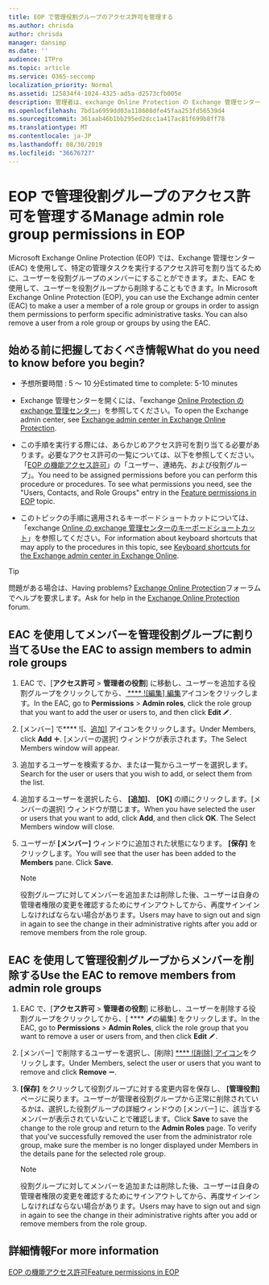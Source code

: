 ```yaml
---
title: EOP で管理役割グループのアクセス許可を管理する
ms.author: chrisda
author: chrisda
manager: dansimp
ms.date: ''
audience: ITPro
ms.topic: article
ms.service: O365-seccomp
localization_priority: Normal
ms.assetid: 125834f4-1024-4325-ad5a-d2573cfb005e
description: 管理者は、exchange Online Protection の Exchange 管理センター (EAC) でアクセス許可を割り当てる、または削除する方法を学習できます。
ms.openlocfilehash: 7bd1a6959dd03a118608dfe45faa253fd56539d4
ms.sourcegitcommit: 361aab46b1bb295ed2dcc1a417ac81f699b8ff78
ms.translationtype: MT
ms.contentlocale: ja-JP
ms.lasthandoff: 08/30/2019
ms.locfileid: "36676727"
---
```

# <a name="manage-admin-role-group-permissions-in-eop"></a><span data-ttu-id="889a7-103">EOP で管理役割グループのアクセス許可を管理する</span><span class="sxs-lookup"><span data-stu-id="889a7-103">Manage admin role group permissions in EOP</span></span>
  
<span data-ttu-id="889a7-p101">Microsoft Exchange Online Protection (EOP) では、Exchange 管理センター (EAC) を使用して、特定の管理タスクを実行するアクセス許可を割り当てるために、ユーザーを役割グループのメンバーにすることができます。また、EAC を使用して、ユーザーを役割グループから削除することもできます。</span><span class="sxs-lookup"><span data-stu-id="889a7-p101">In Microsoft Exchange Online Protection (EOP), you can use the Exchange admin center (EAC) to make a user a member of a role group or groups in order to assign them permissions to perform specific administrative tasks. You can also remove a user from a role group or groups by using the EAC.</span></span>
  
## <a name="what-do-you-need-to-know-before-you-begin"></a><span data-ttu-id="889a7-106">始める前に把握しておくべき情報</span><span class="sxs-lookup"><span data-stu-id="889a7-106">What do you need to know before you begin?</span></span>

- <span data-ttu-id="889a7-107">予想所要時間 : 5 ～ 10 分</span><span class="sxs-lookup"><span data-stu-id="889a7-107">Estimated time to complete: 5-10 minutes</span></span>

- <span data-ttu-id="889a7-108">Exchange 管理センターを開くには、「exchange [Online Protection の exchange 管理センター](../exchange-admin-center-in-exchange-online-protection-eop.md)」を参照してください。</span><span class="sxs-lookup"><span data-stu-id="889a7-108">To open the Exchange admin center, see [Exchange admin center in Exchange Online Protection](../exchange-admin-center-in-exchange-online-protection-eop.md).</span></span>

- <span data-ttu-id="889a7-p102">この手順を実行する際には、あらかじめアクセス許可を割り当てる必要があります。必要なアクセス許可の一覧については、以下を参照してください。「[EOP の機能アクセス許可](feature-permissions-in-eop.md)」の「ユーザー、連絡先、および役割グループ」。</span><span class="sxs-lookup"><span data-stu-id="889a7-p102">You need to be assigned permissions before you can perform this procedure or procedures. To see what permissions you need, see the "Users, Contacts, and Role Groups" entry in the [Feature permissions in EOP](feature-permissions-in-eop.md) topic.</span></span>

- <span data-ttu-id="889a7-111">このトピックの手順に適用されるキーボードショートカットについては、「exchange [Online の exchange 管理センターのキーボードショートカット](https://docs.microsoft.com/Exchange/accessibility/keyboard-shortcuts-in-admin-center)」を参照してください。</span><span class="sxs-lookup"><span data-stu-id="889a7-111">For information about keyboard shortcuts that may apply to the procedures in this topic, see [Keyboard shortcuts for the Exchange admin center in Exchange Online](https://docs.microsoft.com/Exchange/accessibility/keyboard-shortcuts-in-admin-center).</span></span>

> [!TIP]
> <span data-ttu-id="889a7-112">問題がある場合は、</span><span class="sxs-lookup"><span data-stu-id="889a7-112">Having problems?</span></span> <span data-ttu-id="889a7-113">[Exchange Online Protection](https://go.microsoft.com/fwlink/p/?linkId=285351)フォーラムでヘルプを要求します。</span><span class="sxs-lookup"><span data-stu-id="889a7-113">Ask for help in the [Exchange Online Protection](https://go.microsoft.com/fwlink/p/?linkId=285351) forum.</span></span>
  
## <a name="use-the-eac-to-assign-members-to-admin-role-groups"></a><span data-ttu-id="889a7-114">EAC を使用してメンバーを管理役割グループに割り当てる</span><span class="sxs-lookup"><span data-stu-id="889a7-114">Use the EAC to assign members to admin role groups</span></span>

1. <span data-ttu-id="889a7-115">EAC で、[**アクセス許可** \> **管理者の役割**] に移動し、ユーザーを追加する役割グループをクリックしてから、[ \*\*\*\* ![編集] 編集](../media/ITPro-EAC-EditIcon.gif)アイコンをクリックします。</span><span class="sxs-lookup"><span data-stu-id="889a7-115">In the EAC, go to **Permissions** \> **Admin roles**, click the role group that you want to add the user or users to, and then click **Edit** ![Edit icon](../media/ITPro-EAC-EditIcon.gif).</span></span>

2. <span data-ttu-id="889a7-116">[メンバー] で\*\*\*\* ![、[追加](../media/ITPro-EAC-AddIcon.gif)] アイコンをクリックします。</span><span class="sxs-lookup"><span data-stu-id="889a7-116">Under Members, click **Add** ![Add Icon](../media/ITPro-EAC-AddIcon.gif).</span></span> <span data-ttu-id="889a7-117">[メンバーの選択] ウィンドウが表示されます。</span><span class="sxs-lookup"><span data-stu-id="889a7-117">The Select Members window will appear.</span></span>

3. <span data-ttu-id="889a7-118">追加するユーザーを検索するか、または一覧からユーザーを選択します。</span><span class="sxs-lookup"><span data-stu-id="889a7-118">Search for the user or users that you wish to add, or select them from the list.</span></span>

4. <span data-ttu-id="889a7-p105">追加するユーザーを選択したら、 **[追加]**、 **[OK]** の順にクリックします。[メンバーの選択] ウィンドウが閉じます。</span><span class="sxs-lookup"><span data-stu-id="889a7-p105">When you have selected the user or users that you want to add, click **Add**, and then click **OK**. The Select Members window will close.</span></span>

5. <span data-ttu-id="889a7-p106">ユーザーが **[メンバー]** ウィンドウに追加された状態になります。 **[保存]** をクリックします。</span><span class="sxs-lookup"><span data-stu-id="889a7-p106">You will see that the user has been added to the **Members** pane. Click **Save**.</span></span>

   > [!NOTE]
   > <span data-ttu-id="889a7-123">役割グループに対してメンバーを追加または削除した後、ユーザーは自身の管理者権限の変更を確認するためにサインアウトしてから、再度サインインしなければならない場合があります。</span><span class="sxs-lookup"><span data-stu-id="889a7-123">Users may have to sign out and sign in again to see the change in their administrative rights after you add or remove members from the role group.</span></span> 
  
## <a name="use-the-eac-to-remove-members-from-admin-role-groups"></a><span data-ttu-id="889a7-124">EAC を使用して管理役割グループからメンバーを削除する</span><span class="sxs-lookup"><span data-stu-id="889a7-124">Use the EAC to remove members from admin role groups</span></span>

1. <span data-ttu-id="889a7-125">EAC で、[**アクセス許可** \> **管理者の役割**] に移動し、ユーザーを削除する役割グループをクリックしてから、[ \*\*\*\* ![編集アイコン](../media/ITPro-EAC-EditIcon.gif)の編集] をクリックします。</span><span class="sxs-lookup"><span data-stu-id="889a7-125">In the EAC, go to **Permissions** \> **Admin Roles**, click the role group that you want to remove a user or users from, and then click **Edit** ![Edit icon](../media/ITPro-EAC-EditIcon.gif).</span></span>

2. <span data-ttu-id="889a7-126">[メンバー] で削除するユーザーを選択し、[削除] [ \*\*\*\* ![削除] アイコン](../media/ITPro-EAC-RemoveIcon.gif)をクリックします。</span><span class="sxs-lookup"><span data-stu-id="889a7-126">Under Members, select the user or users that you want to remove and click **Remove** ![Remove icon](../media/ITPro-EAC-RemoveIcon.gif).</span></span>

3. <span data-ttu-id="889a7-p107">**[保存]** をクリックして役割グループに対する変更内容を保存し、 **[管理役割]** ページに戻ります。ユーザーが管理者役割グループから正常に削除されているかは、選択した役割グループの詳細ウィンドウの [メンバー] に、該当するメンバーが表示されていないことで確認します。</span><span class="sxs-lookup"><span data-stu-id="889a7-p107">Click **Save** to save the change to the role group and return to the **Admin Roles** page. To verify that you've successfully removed the user from the administrator role group, make sure the member is no longer displayed under Members in the details pane for the selected role group.</span></span>

   > [!NOTE]
   > <span data-ttu-id="889a7-129">役割グループに対してメンバーを追加または削除した後、ユーザーは自身の管理者権限の変更を確認するためにサインアウトしてから、再度サインインしなければならない場合があります。</span><span class="sxs-lookup"><span data-stu-id="889a7-129">Users may have to sign out and sign in again to see the change in their administrative rights after you add or remove members from the role group.</span></span>
  
## <a name="for-more-information"></a><span data-ttu-id="889a7-130">詳細情報</span><span class="sxs-lookup"><span data-stu-id="889a7-130">For more information</span></span>

[<span data-ttu-id="889a7-131">EOP の機能アクセス許可</span><span class="sxs-lookup"><span data-stu-id="889a7-131">Feature permissions in EOP</span></span>](feature-permissions-in-eop.md)
